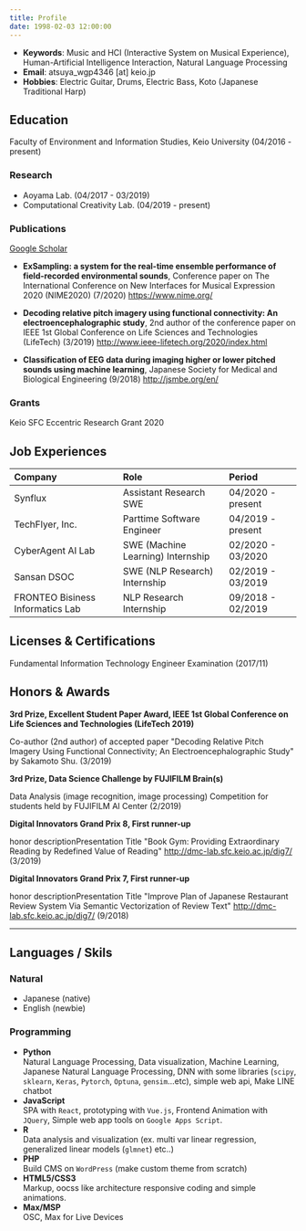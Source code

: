 ```yaml
---
title: Profile
date: 1998-02-03 12:00:00
---
```


- **Keywords**: Music and HCI (Interactive System on Musical Experience), Human-Artificial Intelligence Interaction, Natural Language Processing
- **Email**: atsuya_wgp4346 [at] keio.jp
- **Hobbies**: Electric Guitar, Drums, Electric Bass, Koto (Japanese Traditional Harp)

## Education

Faculty of Environment and Information Studies, Keio University (04/2016 - present)

### Research

- Aoyama Lab. (04/2017 - 03/2019)
- Computational Creativity Lab. (04/2019 - present)

### Publications

[Google Scholar](https://scholar.google.com/citations?user=wk9-xH8AAAAJ&hl=ja)

- **ExSampling: a system for the real-time ensemble performance of field-recorded environmental sounds**, Conference paper on The International Conference on New Interfaces for Musical Expression 2020 (NIME2020) (7/2020) <https://www.nime.org/>

- **Decoding relative pitch imagery using functional connectivity: An electroencephalographic study**, 2nd author of the conference paper on IEEE 1st Global Conference on Life Sciences and Technologies (LifeTech) (3/2019) <http://www.ieee-lifetech.org/2020/index.html>

- **Classification of EEG data during imaging higher or lower pitched sounds using machine learning**, Japanese Society for Medical and Biological Engineering (9/2018) <http://jsmbe.org/en/>

### Grants

Keio SFC Eccentric Research Grant 2020

## Job Experiences

| Company                          | Role                              | Period            |
| :------------------------------- | :-------------------------------- | :---------------- |
| Synflux                          | Assistant Research SWE            | 04/2020 - present |
| TechFlyer, Inc.                  | Parttime Software Engineer        | 04/2019 - present |
| CyberAgent AI Lab                | SWE (Machine Learning) Internship | 02/2020 - 03/2020 |
| Sansan DSOC                      | SWE (NLP Research) Internship     | 02/2019 - 03/2019 |
| FRONTEO Bisiness Informatics Lab | NLP Research Internship           | 09/2018 - 02/2019 |

## Licenses & Certifications

Fundamental Information Technology Engineer Examination (2017/11)

## Honors & Awards

**3rd Prize, Excellent Student Paper Award, IEEE 1st Global Conference on Life Sciences and Technologies (LifeTech 2019)**

Co-author (2nd author) of accepted paper "Decoding Relative Pitch Imagery Using Functional Connectivity; An Electroencephalographic Study" by Sakamoto Shu. (3/2019)

**3rd Prize, Data Science Challenge by FUJIFILM Brain(s)**

Data Analysis (image recognition, image processing) Competition for students held by FUJIFILM AI Center (2/2019)

**Digital Innovators Grand Prix 8, First runner-up**

honor descriptionPresentation Title "Book Gym: Providing Extraordinary Reading by Redefined Value of Reading" <http://dmc-lab.sfc.keio.ac.jp/dig7/> (3/2019)

**Digital Innovators Grand Prix 7, First runner-up**

honor descriptionPresentation Title "Improve Plan of Japanese Restaurant Review System Via Semantic Vectorization of Review Text" <http://dmc-lab.sfc.keio.ac.jp/dig7/> (9/2018)

---

## Languages / Skils

### Natural

- Japanese (native)
- English (newbie)

### Programming

- **Python**  
  Natural Language Processing, Data visualization, Machine Learning, Japanese Natural Language Processing, DNN with some libraries (`scipy`, `sklearn`, `Keras`, `Pytorch`, `Optuna`, `gensim`...etc), simple web api, Make LINE chatbot
- **JavaScript**  
  SPA with `React`, prototyping with `Vue.js`, Frontend Animation with `JQuery`, Simple web app tools on `Google Apps Script`.
- **R**  
  Data analysis and visualization (ex. multi var linear regression, generalized linear models (`glmnet`) etc..)
- **PHP**  
  Build CMS on `WordPress` (make custom theme from scratch)
- **HTML5/CSS3**  
  Markup, oocss like architecture responsive coding and simple animations.
- **Max/MSP**  
  OSC, Max for Live Devices

